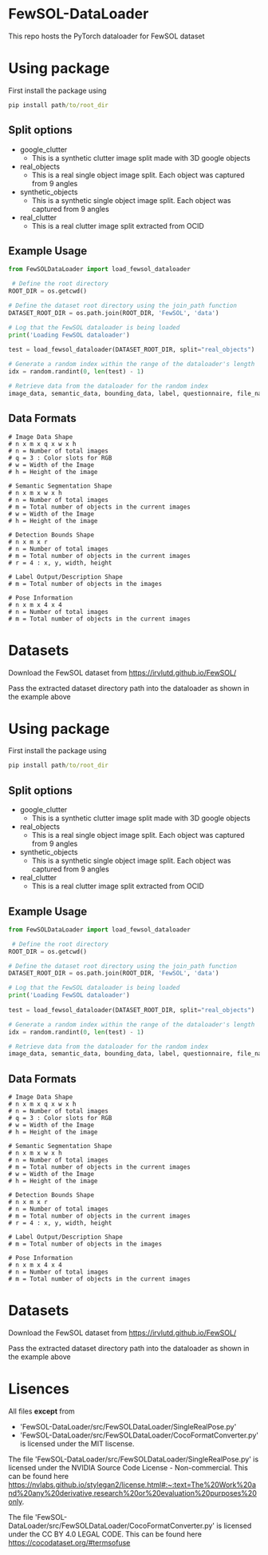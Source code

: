 # FewSOL-DataLoader
This repo hosts the PyTorch dataloader for FewSOL dataset

# Using package
First install the package using
```cmd
pip install path/to/root_dir
```

## Split options
- google_clutter
  - This is a synthetic clutter image split made with 3D google objects
- real_objects
  - This is a real single object image split. Each object was captured from 9 angles
- synthetic_objects
  - This is a synthetic single object image split. Each object was captured from 9 angles
- real_clutter
  - This is a real clutter image split extracted from OCID

## Example Usage
```python
from FewSOLDataLoader import load_fewsol_dataloader

 # Define the root directory
ROOT_DIR = os.getcwd()

# Define the dataset root directory using the join_path function
DATASET_ROOT_DIR = os.path.join(ROOT_DIR, 'FewSOL', 'data')

# Log that the FewSOL dataloader is being loaded
print('Loading FewSOL dataloader')
     
test = load_fewsol_dataloader(DATASET_ROOT_DIR, split="real_objects")    

# Generate a random index within the range of the dataloader's length
idx = random.randint(0, len(test) - 1)

# Retrieve data from the dataloader for the random index
image_data, semantic_data, bounding_data, label, questionnaire, file_name, poses = test[idx]
```

## Data Formats

```
# Image Data Shape
# n x m x q x w x h
# n = Number of total images
# q = 3 : Color slots for RGB
# w = Width of the Image
# h = Height of the image

# Semantic Segmentation Shape
# n x m x w x h
# n = Number of total images
# m = Total number of objects in the current images
# w = Width of the Image
# h = Height of the image

# Detection Bounds Shape
# n x m x r
# n = Number of total images
# m = Total number of objects in the current images
# r = 4 : x, y, width, height

# Label Output/Description Shape
# m = Total number of objects in the images

# Pose Information
# n x m x 4 x 4
# n = Number of total images
# m = Total number of objects in the current images
```

# Datasets
Download the FewSOL dataset from https://irvlutd.github.io/FewSOL/

Pass the extracted dataset directory path into the dataloader as shown in the example above

# Using package
First install the package using
```cmd
pip install path/to/root_dir
```

## Split options
- google_clutter
  - This is a synthetic clutter image split made with 3D google objects
- real_objects
  - This is a real single object image split. Each object was captured from 9 angles
- synthetic_objects
  - This is a synthetic single object image split. Each object was captured from 9 angles
- real_clutter
  - This is a real clutter image split extracted from OCID

## Example Usage
```python
from FewSOLDataLoader import load_fewsol_dataloader

 # Define the root directory
ROOT_DIR = os.getcwd()

# Define the dataset root directory using the join_path function
DATASET_ROOT_DIR = os.path.join(ROOT_DIR, 'FewSOL', 'data')

# Log that the FewSOL dataloader is being loaded
print('Loading FewSOL dataloader')
     
test = load_fewsol_dataloader(DATASET_ROOT_DIR, split="real_objects")    

# Generate a random index within the range of the dataloader's length
idx = random.randint(0, len(test) - 1)

# Retrieve data from the dataloader for the random index
image_data, semantic_data, bounding_data, label, questionnaire, file_name, poses = test[idx]
```

## Data Formats

```
# Image Data Shape
# n x m x q x w x h
# n = Number of total images
# q = 3 : Color slots for RGB
# w = Width of the Image
# h = Height of the image

# Semantic Segmentation Shape
# n x m x w x h
# n = Number of total images
# m = Total number of objects in the current images
# w = Width of the Image
# h = Height of the image

# Detection Bounds Shape
# n x m x r
# n = Number of total images
# m = Total number of objects in the current images
# r = 4 : x, y, width, height

# Label Output/Description Shape
# m = Total number of objects in the images

# Pose Information
# n x m x 4 x 4
# n = Number of total images
# m = Total number of objects in the current images
```

# Datasets
Download the FewSOL dataset from https://irvlutd.github.io/FewSOL/

Pass the extracted dataset directory path into the dataloader as shown in the example above


# Lisences

All files __except__ from 
- 'FewSOL-DataLoader/src/FewSOLDataLoader/SingleRealPose.py' 
- 'FewSOL-DataLoader/src/FewSOLDataLoader/CocoFormatConverter.py' 
is licensed under the MIT liscense.

The file 'FewSOL-DataLoader/src/FewSOLDataLoader/SingleRealPose.py' is licensed under the NVIDIA Source Code License - Non-commercial. This can be found here https://nvlabs.github.io/stylegan2/license.html#:~:text=The%20Work%20and%20any%20derivative,research%20or%20evaluation%20purposes%20only.

The file 'FewSOL-DataLoader/src/FewSOLDataLoader/CocoFormatConverter.py' is licensed under the CC BY 4.0 LEGAL CODE. This can be found here https://cocodataset.org/#termsofuse